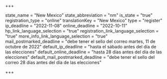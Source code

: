 +++

state_name = "New Mexico"
state_abbreviation = "nm"
is_state = "true"
registration_type = "online"
translationKey = "New Mexico"
type = "register"
ip_deadline = "2022-11-08"
online_deadline = "2022-10-11"
hp_link_language_selection = "true"
registration_link_language_selection = "true"
more_info_link_language_selection = "true"
mail_postmarked_deadline = "debe tener el sello del correo martes, 11 de octubre de 2022"
default_ip_deadline = "hasta el sábado antes del día de las elecciones"
default_online_deadline = "hasta 28 días antes del día de las elecciones"
default_mail_postmarked_deadline = "debe tener el sello del correo 28 días antes del día de las elecciones"

+++